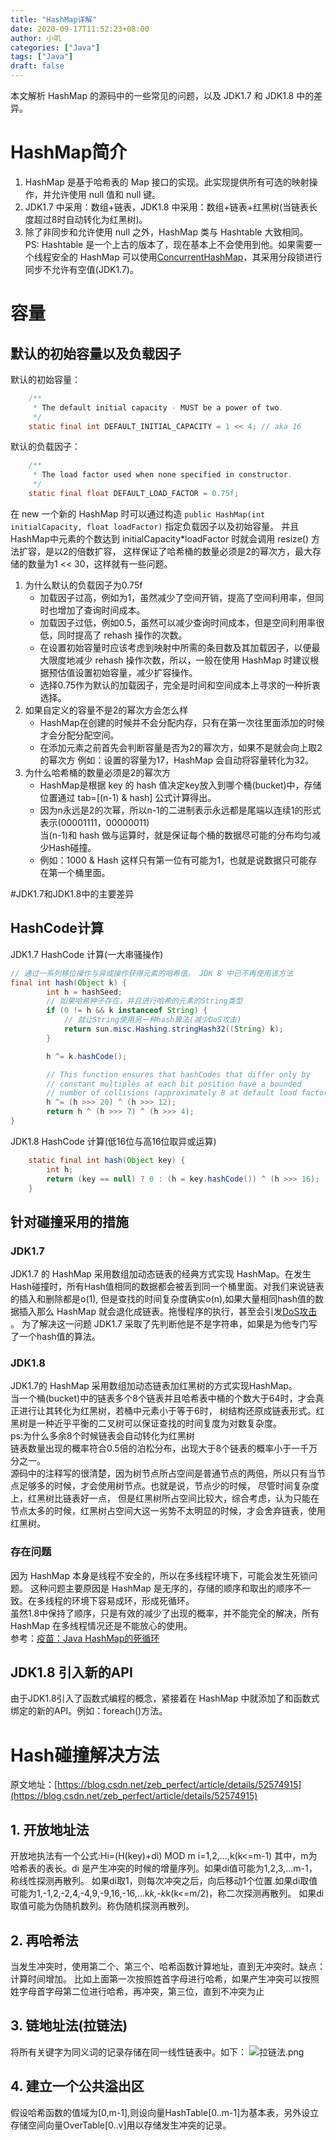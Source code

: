 ```yaml
---
title: "HashMap详解"
date: 2020-09-17T11:52:23+08:00
author: 小叽
categories: ["Java"]
tags: ["Java"]
draft: false
---
```


本文解析 HashMap 的源码中的一些常见的问题，以及 JDK1.7 和 JDK1.8 中的差异。
    
<!--more-->

# HashMap简介
1. HashMap 是基于哈希表的 Map 接口的实现。此实现提供所有可选的映射操作，并允许使用 null 值和 null 键。
2. JDK1.7 中采用：数组+链表，JDK1.8 中采用：数组+链表+红黑树(当链表长度超过8时自动转化为红黑树)。
3. 除了非同步和允许使用 null 之外，HashMap 类与 Hashtable 大致相同。  
PS: Hashtable 是一个上古的版本了，现在基本上不会使用到他。如果需要一个线程安全的 HashMap 可以使用[ConcurrentHashMap](https://blog.csdn.net/zlfprogram/article/details/77524326)，其采用分段锁进行同步不允许有空值(JDK1.7)。

# 容量
## 默认的初始容量以及负载因子

默认的初始容量：
````java
    /**
     * The default initial capacity - MUST be a power of two.
     */
    static final int DEFAULT_INITIAL_CAPACITY = 1 << 4; // aka 16
````

默认的负载因子：
````java
    /**
     * The load factor used when none specified in constructor.
     */
    static final float DEFAULT_LOAD_FACTOR = 0.75f;
````
在 new 一个新的 HashMap 时可以通过构造 `public HashMap(int initialCapacity, float loadFactor)` 指定负载因子以及初始容量。
并且HashMap中元素的个数达到 initialCapacity*loadFactor 时就会调用 resize() 方法扩容，是以2的倍数扩容，
这样保证了哈希桶的数量必须是2的幂次方，最大存储的数量为1 << 30，这样就有一些问题。
1. 为什么默认的负载因子为0.75f  
    - 加载因子过高，例如为1，虽然减少了空间开销，提高了空间利用率，但同时也增加了查询时间成本。  
    - 加载因子过低，例如0.5，虽然可以减少查询时间成本，但是空间利用率很低，同时提高了 rehash 操作的次数。  
    - 在设置初始容量时应该考虑到映射中所需的条目数及其加载因子，以便最大限度地减少 rehash 操作次数，所以，一般在使用 HashMap 时建议根据预估值设置初始容量，减少扩容操作。  
    - 选择0.75作为默认的加载因子，完全是时间和空间成本上寻求的一种折衷选择。
2. 如果自定义的容量不是2的幂次方会怎么样  
    - HashMap在创建的时候并不会分配内存，只有在第一次往里面添加的时候才会分配分配空间。
    - 在添加元素之前首先会判断容量是否为2的幂次方，如果不是就会向上取2的幂次方 例如：设置的容量为17，HashMap 会自动将容量转化为32。
3. 为什么哈希桶的数量必须是2的幂次方
   - HashMap是根据 key 的 hash 值决定key放入到哪个桶(bucket)中，存储位置通过 tab=[(n-1) & hash] 公式计算得出。
   - 因为n永远是2的次幂，所以n-1的二进制表示永远都是尾端以连续1的形式表示(00001111，00000011)  
     当(n-1)和 hash 做与运算时，就是保证每个桶的数据尽可能的分布均匀减少Hash碰撞。
   - 例如：1000 & Hash 这样只有第一位有可能为1，也就是说数据只可能存在第一个桶里面。
   
#JDK1.7和JDK1.8中的主要差异
## HashCode计算
JDK1.7 HashCode 计算(一大串骚操作)
````java
// 通过一系列移位操作与异或操作获得元素的哈希值。 JDK 8 中已不再使用该方法
final int hash(Object k) {
        int h = hashSeed;
    	// 如果哈希种子存在，并且进行哈希的元素的String类型
        if (0 != h && k instanceof String) {
            // 就让String使用另一种hash算法(减少DoS攻击)
            return sun.misc.Hashing.stringHash32((String) k);
        }

        h ^= k.hashCode();

        // This function ensures that hashCodes that differ only by
        // constant multiples at each bit position have a bounded
        // number of collisions (approximately 8 at default load factor).
        h ^= (h >>> 20) ^ (h >>> 12);
        return h ^ (h >>> 7) ^ (h >>> 4);
}
````

JDK1.8 HashCode 计算(低16位与高16位取异或运算)
````java
    static final int hash(Object key) {
        int h;
        return (key == null) ? 0 : (h = key.hashCode()) ^ (h >>> 16);
    }
````

## 针对碰撞采用的措施
### JDK1.7
JDK1.7 的 HashMap 采用数组加动态链表的经典方式实现 HashMap。在发生 Hash碰撞时，所有Hash值相同的数据都会被丢到同一个桶里面。对我们来说链表的插入和删除都是o(1),
但是查找的时间复杂度确实o(n),如果大量相同hash值的数据插入那么 HashMap 就会退化成链表。拖慢程序的执行，甚至会引发[DoS攻击](https://baike.baidu.com/item/dos%E6%94%BB%E5%87%BB) 。 
为了解决这一问题 JDK1.7 采取了先判断他是不是字符串，如果是为他专门写了一个hash值的算法。

### JDK1.8
JDK1.7的 HashMap 采用数组加动态链表加红黑树的方式实现HashMap。  
当一个桶(bucket)中的链表多个8个链表并且哈希表中桶的个数大于64时，才会真正进行让其转化为红黑树，若桶中元素小于等于6时，
树结构还原成链表形式。红黑树是一种近乎平衡的二叉树可以保证查找的时间复度为对数复杂度。  
ps:为什么多余8个时候链表会自动转化为红黑树  
    链表数量出现的概率符合0.5倍的泊松分布，出现大于8个链表的概率小于一千万分之一。  
    源码中的注释写的很清楚，因为树节点所占空间是普通节点的两倍，所以只有当节点足够多的时候，才会使用树节点。也就是说，节点少的时候，
    尽管时间复杂度上，红黑树比链表好一点，
    但是红黑树所占空间比较大，综合考虑，认为只能在节点太多的时候，红黑树占空间大这一劣势不太明显的时候，才会舍弃链表，使用红黑树。
    
### 存在问题
因为 HashMap 本身是线程不安全的，所以在多线程环境下，可能会发生死锁问题。
这种问题主要原因是 HashMap 是无序的，存储的顺序和取出的顺序不一致。在多线程的环境下容易成环，形成死循环。  
虽然1.8中保持了顺序，只是有效的减少了出现的概率，并不能完全的解决，所有 HashMap 在多线程情况还是不能放心的使用。    
参考：[疫苗：Java HashMap的死循环](https://coolshell.cn/articles/9606.html)

## JDK1.8 引入新的API
由于JDK1.8引入了函数式编程的概念，紧接着在 HashMap 中就添加了和函数式绑定的新的API。例如：foreach()方法。

# Hash碰撞解决方法
原文地址：[https://blog.csdn.net/zeb_perfect/article/details/52574915](https://blog.csdn.net/zeb_perfect/article/details/52574915)  
## 1. 开放地址法
开放地执法有一个公式:Hi=(H(key)+di) MOD m i=1,2,…,k(k<=m-1)
其中，m为哈希表的表长。di 是产生冲突的时候的增量序列。如果di值可能为1,2,3,…m-1，称线性探测再散列。
如果di取1，则每次冲突之后，向后移动1个位置.如果di取值可能为1,-1,2,-2,4,-4,9,-9,16,-16,…k*k,-k*k(k<=m/2)，称二次探测再散列。
如果di取值可能为伪随机数列。称伪随机探测再散列。 
## 2. 再哈希法
当发生冲突时，使用第二个、第三个、哈希函数计算地址，直到无冲突时。缺点：计算时间增加。
比如上面第一次按照姓首字母进行哈希，如果产生冲突可以按照姓字母首字母第二位进行哈希，再冲突，第三位，直到不冲突为止
## 3. 链地址法(拉链法)
将所有关键字为同义词的记录存储在同一线性链表中。如下：
![拉链法.png](/blogPicture/拉链法.png)
## 4. 建立一个公共溢出区
假设哈希函数的值域为[0,m-1],则设向量HashTable[0..m-1]为基本表，另外设立存储空间向量OverTable[0..v]用以存储发生冲突的记录。
